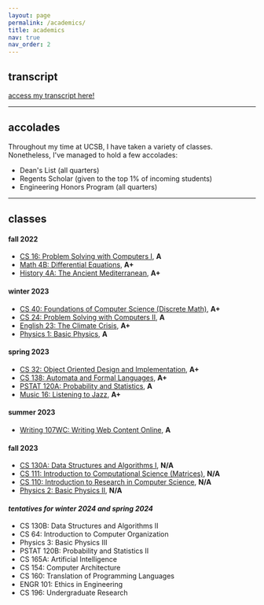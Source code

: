 ```yaml
---
layout: page
permalink: /academics/
title: academics
nav: true
nav_order: 2
---
```

## transcript
[access my transcript here!](/assets/pdf/wcorcoran-transcript-9.20.pdf)

---

## accolades
Throughout my time at UCSB, I have taken a variety of classes. Nonetheless, I've managed to hold a few accolades:
- Dean's List (all quarters)
- Regents Scholar (given to the top 1% of incoming students)
- Engineering Honors Program (all quarters)

---

## classes
#### **fall 2022**
- [CS 16: Problem Solving with Computers I](https://ucsb-cs16.github.io/), **A**
- [Math 4B: Differential Equations](https://www.math.ucsb.edu/sites/default/files/sitefiles/undergraduate/Outlines/MATH%204B%20Outline.pdf), **A+**
- [History 4A: The Ancient Mediterranean](https://www.history.ucsb.edu/course/the-ancient-mediterranean/), **A+**

#### **winter 2023**
- [CS 40: Foundations of Computer Science (Discrete Math)](https://sites.cs.ucsb.edu/~cappello/240Z/), **A+**
- [CS 24: Problem Solving with Computers II](https://ucsb-cs24.github.io/), **A**
- [English 23: The Climate Crisis](https://hiltner.english.ucsb.edu/index.php/syllabus/), **A+**
- [Physics 1: Basic Physics](https://my.sa.ucsb.edu/catalog/Current/CollegesDepartments/ls-intro/phys.aspx?DeptTab=Courses), **A**

#### **spring 2023**
- [CS 32: Object Oriented Design and Implementation](https://ucsb-cs32.github.io/), **A+**
- [CS 138: Automata and Formal Languages](https://cs.ucsb.edu/education/courses/course-descriptions/automata-and-formal-languages), **A+**
- [PSTAT 120A: Probability and Statistics](https://pstat120a.github.io/), **A**
- [Music 16: Listening to Jazz](https://my.sa.ucsb.edu/catalog/Current/collegesdepartments/ls-intro/music.aspx?DeptTab=Courses), **A+**

#### **summer 2023**
- [Writing 107WC: Writing Web Content Online](https://my.sa.ucsb.edu/catalog/current/CollegesDepartments/ls-intro/writ.aspx?DeptTab=Courses), **A**

#### **fall 2023**
- [CS 130A: Data Structures and Algorithms I](https://sites.cs.ucsb.edu/~vigoda/OLD-130A-Fall22/), **N/A**
- [CS 111: Introduction to Computational Science (Matrices)](https://ucsb-cs111.github.io/), **N/A**
- [CS 110: Introduction to Research in Computer Science](https://ersp.cs.ucsb.edu/), **N/A**
- [Physics 2: Basic Physics II](https://my.sa.ucsb.edu/catalog/Current/CollegesDepartments/ls-intro/phys.aspx?DeptTab=Courses), **N/A**

#### *tentatives for winter 2024 and spring 2024*
- CS 130B: Data Structures and Algorithms II
- CS 64: Introduction to Computer Organization
- Physics 3: Basic Physics III
- PSTAT 120B: Probability and Statistics II
- CS 165A: Artificial Intelligence
- CS 154: Computer Architecture
- CS 160: Translation of Programming Languages
- ENGR 101: Ethics in Engineering
- CS 196: Undergraduate Research
